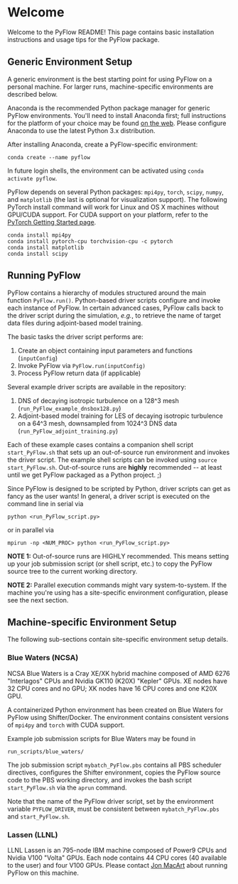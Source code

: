 # Welcome

Welcome to the PyFlow README! This page contains basic installation instructions and usage tips for the PyFlow package.


## Generic Environment Setup

A generic environment is the best starting point for using PyFlow on a personal machine. For larger runs, machine-specific environments are described below.

Anaconda is the recommended Python package manager for generic PyFlow environments. You'll need to install Anaconda first; full instructions for the platform of your choice may be found [on the web](https://www.anaconda.com/distribution/). Please configure Anaconda to use the latest Python 3.x distribution.


After installing Anaconda, create a PyFlow-specific environment:
```
conda create --name pyflow
```
In future login shells, the environment can be activated using `conda activate pyflow`.

PyFlow depends on several Python packages: `mpi4py`, `torch`, `scipy`, `numpy`, and `matplotlib` (the last is optional for visualization support). The following PyTorch install command will work for Linux and OS X machines without GPU/CUDA support. For CUDA support on your platform, refer to the [PyTorch Getting Started page](https://pytorch.org/get-started/locally).
```
conda install mpi4py
conda install pytorch-cpu torchvision-cpu -c pytorch
conda install matplotlib
conda install scipy
```



## Running PyFlow

PyFlow contains a hierarchy of modules structured around the main function `PyFlow.run()`. Python-based driver scripts configure and invoke each instance of PyFlow. In certain advanced cases, PyFlow calls back to the driver script during the simulation, *e.g.*, to retrieve the name of target data files during adjoint-based model training.

The basic tasks the driver script performs are:

1. Create an object containing input parameters and functions (`inputConfig`)
2. Invoke PyFlow via `PyFlow.run(inputConfig)`
3. Process PyFlow return data (if applicable)

Several example driver scripts are available in the repository:

1. DNS of decaying isotropic turbulence on a 128^3 mesh (`run_PyFlow_example_dnsbox128.py`)
2. Adjoint-based model training for LES of decaying isotropic turbulence on a 64^3 mesh, downsampled from 1024^3 DNS data (`run_PyFlow_adjoint_training.py`)

Each of these example cases contains a companion shell script `start_PyFlow.sh` that sets up an out-of-source run environment and invokes the driver script. The example shell scripts can be invoked using `source start_PyFlow.sh`. Out-of-source runs are **highly** recommended -- at least until we get PyFlow packaged as a Python project. ;)

Since PyFlow is designed to be scripted by Python, driver scripts can get as fancy as the user wants! In general, a driver script is executed on the command line in serial via
```
python <run_PyFlow_script.py>
```
or in parallel via
```
mpirun -np <NUM_PROC> python <run_PyFlow_script.py>
```

**NOTE 1:** Out-of-source runs are HIGHLY recommended. This means setting up your job submission script (or shell script, etc.) to copy the PyFlow source tree to the current working directory.

**NOTE 2:** Parallel execution commands might vary system-to-system. If the machine you're using has a site-specific environment configuration, please see the next section.



## Machine-specific Environment Setup

The following sub-sections contain site-specific environment setup details.


### Blue Waters (NCSA)

NCSA Blue Waters is a Cray XE/XK hybrid machine composed of AMD 6276 "Interlagos" CPUs and Nvidia GK110 (K20X) "Kepler" GPUs. XE nodes have 32 CPU cores and no GPU; XK nodes have 16 CPU cores and one K20X GPU.

A containerized Python environment has been created on Blue Waters for PyFlow using Shifter/Docker. The environment contains consistent versions of `mpi4py` and `torch` with CUDA support.

Example job submission scripts for Blue Waters may be found in
```
run_scripts/blue_waters/
```
The job submission script `mybatch_PyFlow.pbs` contains all PBS scheduler directives, configures the Shifter environment, copies the PyFlow source code to the PBS working directory, and invokes the bash script `start_PyFlow.sh` via the `aprun` command.

Note that the name of the PyFlow driver script, set by the environment variable `PYFLOW_DRIVER`, must be consistent between `mybatch_PyFlow.pbs` and `start_PyFlow.sh`.


### Lassen (LLNL)

LLNL Lassen is an 795-node IBM machine composed of Power9 CPUs and Nvidia V100 "Volta" GPUs. Each node contains 44 CPU cores (40 available to the user) and four V100 GPUs. Please contact [Jon MacArt](mailto:jmacart@illinois.edu) about running PyFlow on this machine.

